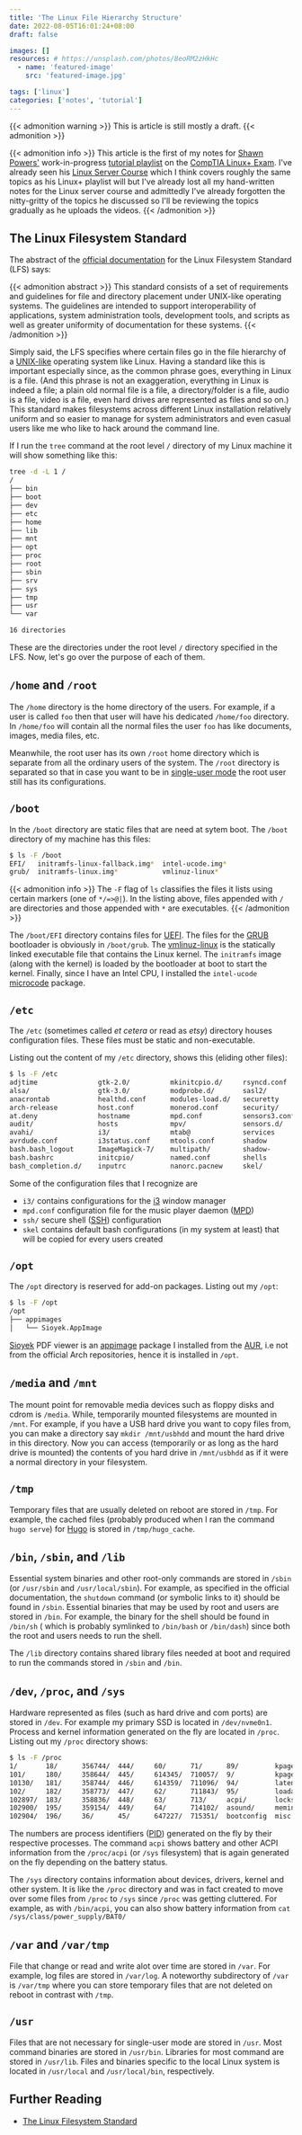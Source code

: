 ```yaml
---
title: 'The Linux File Hierarchy Structure'
date: 2022-08-05T16:01:24+08:00
draft: false

images: []
resources: # https://unsplash.com/photos/8eoRM2zHkHc
  - name: 'featured-image'
    src: 'featured-image.jpg'

tags: ['linux']
categories: ['notes', 'tutorial']
---
```


{{< admonition warning >}}
This is article is still mostly a draft.
{{< admonition >}}

{{< admonition info >}}
This article is the first of my notes for [Shawn
Powers'](https://www.youtube.com/c/shawnp0wers) work-in-progress [tutorial
playlist](https://www.youtube.com/playlist?list=PL78ppT-_wOmuwT9idLvuoKOn6UYurFKCp)
on the [CompTIA Linux+
Exam](https://partners.comptia.org/certifications/linux). I've already seen his
[Linux Server Course](https://www.youtube.com/watch?v=WMy3OzvBWc0) which I
think covers roughly the same topics as his Linux+ playlist will but I've
already lost all my hand-written notes for the Linux server course and admittedly
I've already forgotten the nitty-gritty of the topics he discussed so I'll be
reviewing the topics gradually as he uploads the videos.
{{< /admonition >}}

## The Linux Filesystem Standard

The abstract of the [official
documentation](https://refspecs.linuxfoundation.org/fhs.shtml) for the Linux
Filesystem Standard (LFS) says:

{{< admonition abstract >}}
This standard consists of a set of requirements and guidelines for file and
directory placement under UNIX-like operating systems. The guidelines are
intended to support interoperability of applications, system administration
tools, development tools, and scripts as well as greater uniformity of
documentation for these systems.
{{< /admonition >}}

Simply said, the LFS specifies where certain files go in the file hierarchy of
a [UNIX-like](https://en.wikipedia.org/wiki/Unix-like) operating system like
Linux. Having a standard like this is important especially since, as the common
phrase goes, everything in Linux is a file. (And this phrase is not an
exaggeration, everything in Linux is indeed a file; a plain old normal file is
a file, a directory/folder is a file, audio is a file, video is a file, even
hard drives are represented as files and so on.) This standard makes
filesystems across different Linux installation relatively uniform and so
easier to manage for system administrators and even casual users like me who
like to hack around the command line.

If I run the `tree` command at the root level `/` directory of my Linux machine it
will show something like this:

```bash
tree -d -L 1 /
/
├── bin
├── boot
├── dev
├── etc
├── home
├── lib
├── mnt
├── opt
├── proc
├── root
├── sbin
├── srv
├── sys
├── tmp
├── usr
└── var

16 directories
```

These are the directories under the root level `/` directory specified in the LFS.
Now, let's go over the purpose of each of them.

## `/home` and `/root`

The `/home` directory is the home directory of the users. For example, if a
user is called `foo` then that user will have his dedicated `/home/foo`
directory. In `/home/foo` will contain all the normal files the user `foo` has
like documents, images, media files, etc.

Meanwhile, the root user has its own `/root` home directory which is separate
from all the ordinary users of the system. The `/root` directory is separated
so that in case you want to be in [single-user
mode](https://en.wikipedia.org/wiki/Single-user_mode) the root user still has
its configurations.

## `/boot`

In the `/boot` directory are static files that are need at sytem boot. The `/boot`
directory of my machine has this files:

```bash
$ ls -F /boot
EFI/   initramfs-linux-fallback.img*  intel-ucode.img*
grub/  initramfs-linux.img*           vmlinuz-linux*
```

{{< admonition info >}}
The `-F` flag of `ls` classifies the files it lists using certain markers (one
of `*/=>@|`). In the listing above, files appended with `/` are directories and
those appended with `*` are executables.
{{< /admonition >}}

The `/boot/EFI` directory contains files for
[UEFI](https://en.wikipedia.org/wiki/UEFI). The files for the
[GRUB](https://en.wikipedia.org/wiki/GNU_GRUB) bootloader is obviously in
`/boot/grub`. The [vmlinuz-linux](https://en.wikipedia.org/wiki/Vmlinux) is the
statically linked executable file that contains the Linux kernel. The
`initramfs` image (along with the kernel) is loaded by the bootloader at boot
to start the kernel. Finally, since I have an Intel CPU, I installed the
`intel-ucode` [microcode](https://en.wikipedia.org/wiki/Microcode) package.

## `/etc`

The `/etc` (sometimes called _et cetera_ or read as _etsy_) directory houses
configuration files. These files must be static and non-executable.

Listing out the content of my `/etc` directory, shows this (eliding other files):

```bash
$ ls -F /etc
adjtime               gtk-2.0/          mkinitcpio.d/     rsyncd.conf
alsa/                 gtk-3.0/          modprobe.d/       sasl2/
anacrontab            healthd.conf      modules-load.d/   securetty
arch-release          host.conf         monerod.conf      security/
at.deny               hostname          mpd.conf          sensors3.conf
audit/                hosts             mpv/              sensors.d/
avahi/                i3/               mtab@             services
avrdude.conf          i3status.conf     mtools.conf       shadow
bash.bash_logout      ImageMagick-7/    multipath/        shadow-
bash.bashrc           initcpio/         named.conf        shells
bash_completion.d/    inputrc           nanorc.pacnew     skel/
```

Some of the configuration files that I recognize are

- `i3/` contains configurations for the [i3](https//i3wm.org/) window manager
- `mpd.conf` configuration file for the music player daemon
  ([MPD](https//www.musicpd.org/))
- `ssh/` secure shell ([SSH](https//en.wikipedia.org/wiki/Secure_Shell))
  configuration
- `skel` contains default bash configurations (in my system at least) that
  will be copied for every users created

## `/opt`

The `/opt` directory is reserved for add-on packages. Listing out my `/opt`:

```bash
$ ls -F /opt
/opt
├── appimages
│   └── Sioyek.AppImage
```

[Sioyek](https://github.com/ahrm/sioyek) PDF viewer is an
[appimage](https://docs.appimage.org/introduction/index.html) package I
installed from the [AUR](https://aur.archlinux.org/), i.e not from the official
Arch repositories, hence it is installed in `/opt`.

## `/media` and `/mnt`

The mount point for removable media devices such as floppy disks and cdrom is
`/media`. While, temporarily mounted filesystems are mounted in `/mnt`. For
example, if you have a USB hard drive you want to copy files from, you can make
a directory say `mkdir /mnt/usbhdd` and mount the hard drive in this directory.
Now you can access (temporarily or as long as the hard drive is mounted) the
contents of you hard drive in `/mnt/usbhdd` as if it were a normal directory in
your filesystem.

## `/tmp`

Temporary files that are usually deleted on reboot are stored in `/tmp`. For
example, the cached files (probably produced when I ran the command `hugo serve`) for [Hugo](https://gohugo.io) is stored in `/tmp/hugo_cache`.

## `/bin`, `/sbin`, and `/lib`

Essential system binaries and other root-only commands are stored in `/sbin`
(or `/usr/sbin` and `/usr/local/sbin`). For example, as specified in the
official documentation, the `shutdown` command (or symbolic links to it) should
be found in `/sbin`. Essential binaries that may be used by root and users are
stored in `/bin`. For example, the binary for the shell should be found in
`/bin/sh` ( which is probably symlinked to `/bin/bash` or `/bin/dash`) since
both the root and users needs to run the shell.

The `/lib` directory contains shared library files needed at boot and required
to run the commands stored in `/sbin` and `/bin`.

## `/dev`, `/proc`, and `/sys`

Hardware represented as files (such as hard drive and com ports) are stored in
`/dev`. For example my primary SSD is located in `/dev/nvme0n1`. Process and kernel information generated on the fly are located in `/proc`. Listing out my `/proc` directory shows:

```bash
$ ls -F /proc
1/	     18/	  356744/  444/     60/      71/      89/	      kpagecount
101/	 180/	  358644/  445/     614345/  710057/  9/	      kpageflags
10130/	 181/	  358744/  446/     614359/  711096/  94/	      latency_stats
102/	 182/	  358773/  447/     62/      711843/  95/	      loadavg
102897/  183/	  358836/  448/     63/      713/     acpi/	      locks
102900/  195/	  359154/  449/     64/      714102/  asound/	  meminfo
102904/  196/	  36/	   45/	    647227/  715351/  bootconfig  misc
```

The numbers are process identifiers
([PID](https://en.wikipedia.org/wiki/Process_identifier)) generated on the fly
by their respective processes. The command `acpi` shows battery and other ACPI
information from the `/proc/acpi` (or `/sys` filesystem) that is again
generated on the fly depending on the battery status.

The `/sys` directory contains information about devices, drivers, kernel and
other system. It is like the `/proc` directory and was in fact created to move
over some files from `/proc` to `/sys` since `/proc` was getting cluttered. For
example, as with `/bin/acpi`, you can also show battery information from `cat /sys/class/power_supply/BAT0/`

## `/var` and `/var/tmp`

File that change or read and write alot over time are stored in `/var`. For
example, log files are stored in `/var/log`. A noteworthy subdirectory of
`/var` is `/var/tmp` where you can store temporary files that are not deleted
on reboot in contrast with `/tmp`.

## `/usr`

Files that are not necessary for single-user mode are stored in `/usr`. Most
command binaries are stored in `/usr/bin`. Libraries for most command are
stored in `/usr/lib`. Files and binaries specific to the local Linux system is
located in `/usr/local` and `/usr/local/bin`, respectively.

## Further Reading

- [The Linux Filesystem Standard](https://refspecs.linuxfoundation.org/fhs.shtml)
